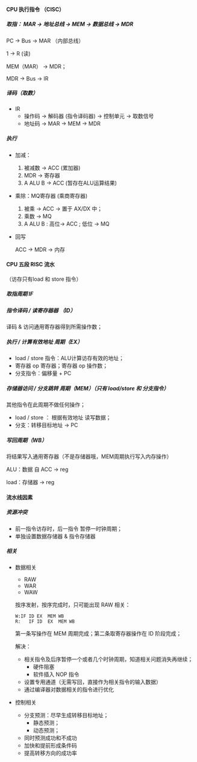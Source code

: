 #### CPU 执行指令 （CISC）

##### 取指： MAR -> 地址总线  -> MEM -> 数据总线 -> MDR

PC -> Bus -> MAR （内部总线）

1 -> R (读)

MEM（MAR） -> MDR；

MDR -> Bus -> IR

##### 译码（取数）

- IR
    - 操作码 -> 解码器 (指令译码器) -> 控制单元 -> 取数信号
    - 地址码 -> MAR -> MEM -> MDR

##### 执行

- 加减：

    1. 被减数 -> ACC (累加器)
    2. MDR -> 寄存器
    3. A ALU B    -> ACC (暂存在ALU运算结果)

- 乘除：MQ寄存器 (乘商寄存器)

    1. 被乘 -> ACC  -> 置于 AX/DX 中；
    2. 乘数 -> MQ
    3. A ALU B : 高位-> ACC ; 低位 -> MQ

- 回写

    ACC -> MDR -> 内存



#### CPU 五段 RISC 流水

（访存只有load 和 store 指令）

##### 取指周期 IF



##### 指令译码 / 读寄存器器 （ID）

译码 & 访问通用寄存器得到所需操作数；



##### 执行 / 计算有效地址 周期（EX）

- load / store 指令：ALU计算访存有效的地址；
- 寄存器 op 寄存器；寄存器 op 操作数；
- 分支指令：偏移量 + PC



##### 存储器访问  / 分支跳转  周期（MEM）（只有 load/store 和 分支指令）

其他指令在此周期不做任何操作；

- load / store ： 根据有效地址 读写数据；
- 分支：转移目标地址 -> PC



##### 写回周期（WB）

将结果写入通用寄存器（不是存储器哦，MEM周期执行写入内存操作）

ALU：数据 自 ACC -> reg

load：存储器 -> reg



#### 流水线因素

##### 资源冲突

- 前一指令访存时，后一指令 暂停一时钟周期；
- 单独设置数据存储器 & 指令存储器



##### 相关

- 数据相关

    - RAW
    - WAR
    - WAW

    按序发射，按序完成时，只可能出现 RAW 相关：

    ```
    W:IF ID	EX	MEM WB
    R:	 IF	ID	EX	MEM	WB
    ```

    第一条写操作在 MEM 周期完成；第二条取寄存器操作在 ID 阶段完成；

    解决：

    - 相关指令及后序暂停一个或者几个时钟周期，知道相关问题消失再继续；
        - 硬件阻塞
        - 软件插入 NOP 指令
    - 设置专用通道（无需写回，直接作为相关指令的输入数据）
    - 通过编译器对数据相关的指令进行优化

- 控制相关

    - 分支预测：尽早生成转移目标地址；
        - 静态预测；
        - 动态预测；
    - 同时预测成功和不成功
    - 加快和提前形成条件码
    - 提高转移方向的成功率


